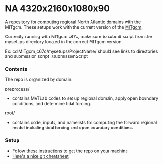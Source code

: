 # NA 4320x2160x1080x90 #

A repository for computing regional North Atlantic domains with the MITgcm. 
These setups work with the current version of the [MITgcm](https://github.com/MITgcm/MITgcm).

Currently running with MITgcm c67c, make sure to submit script from the mysetups
directory located in the correct MITgcm version. 

Ex: 
cd MITgcm\_c67c/mysetups/ProjectName/
should see links to directories and submission script
./submissionScript 

### Contents ###

The repo is organized by domain:

preprocess/
* contains MATLab codes to set up regional domain, apply open boundary
conditions, and determine tidal forcing. 

root/ 
* contains code, inputs, and namelists for computing the forward regional model
including tidal forcing and open boundary conditions.

### Setup ###

* Follow [these instructions](https://confluence.atlassian.com/bitbucket/clone-a-repository-223217891.html) to get the repo on your machine
* [Here's a nice git cheatsheet](http://rogerdudler.github.io/git-guide/) 

